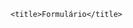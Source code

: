 <html lang="en">
<head>
    <meta charset="UTF-8">
    <meta http-equiv="X-UA-Compatible" content="IE=edge">
    <meta name="viewport" content="width=device-width, initial-scale=1.0">
    
    
    <title>Formulário</title>
    
</head>
<body>
    <style>
        body{font-family: 'Times New Roman', Times, serif}
        label {display: inline-block;  width: 200px;}
 
    </style>


    <form action="">
     
        <p><div style="text-align: center;"><b><u>Formulário de Pesquisa</u></b>
        </div></p>
<br>


<div>
    <label for="nome">Digite seu Nome:</label>
    <input type="text" nome="nome" id="nome" class="inputUser" size="40" required>
</div>
<div>
    <label for="endereço">Digite seu End.:</label>
    <input type="text" nome="endereço" id="endereço" class="inputUser" size="40" required>
</div>
<div>
    <label for="bairro">Bairro:</label>
    <input type="text" nome="bairro" id="bairro" class="inputUser" size="20" required>
</div>
<div>
    <label for="cidade">Cidade:</label>
    <input type="text" nome="cidade" id="cidade" class="inputUser" size="20" required>
</div>

<div>
    <label for="estado">Estado:</label>
    <select>
        <option>Escolha um Estado</option>
    </select>
</div>
 
<div>
    <label for="cep">CEP:</label>
    <input type="text" nome="cep" id="cep" class="inputUser" size="10" required>
</div>
<div>
    <label for="telefone">Telefone:</label>
    <input type="text" nome="telefone" id="telefone" class="inputUser" size="20" required>
</div>
<div>
    <label for="email">Email:</label>
    <input type="text" nome="email" id="email" class="inputUser" size="20" required>
</div>

<br>

<p><div style="text-align: center;">Para facilitar suas futuras compras, Iremos gravar o<br>
    seu cadastro em nosso Banco de Dados.<br>
    Para isso, basta criar sua Identificação e uma Senha e usá-las em suas<br>
    próximas visitas ao site.<br>
    </div> 

<br>

<b><div>
    <li><b><label for="user">Identificação:</label></b>
    <input type="text" nome="user" id="user" class="inputUser" size="10" required></li>
</div>
<div>
    <li><label for="password">Senha:</label>
    <input type="password" nome="password" id="password" class="inputUser" size="3" required></li>
</div>
<div>
    <li> <label for="password">Para confirmar, digite novamente <br> a sua senha aqui:</label>
    <input type="password" nome="password" id="password" class="inputUser" size="3" required></li>
</div>
<div>
    <li><label for="nickname">Como você gostaria de ser chamado?</label>
    <input type="nickname" nome="nickname" id="nickname" class="inputUser" size="10" required></li>
</div></b>

<br>

<div style="text-align: center;">
<button type='submit'>Enviar Formulário</button>
<button type='reset'>Limpar Campos</button>
</div>
  
</form>
  </form>
    </body>
      </html>
